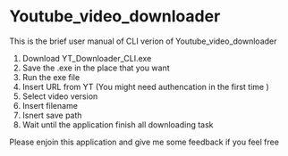 # Youtube_video_downloader
This is the brief user manual of CLI verion of Youtube_video_downloader

1) Download YT_Downloader_CLI.exe
2) Save the .exe in the place that you want
3) Run the exe file
4) Insert URL from YT (You might need authencation in the first time )
5) Select video version
6) Insert filename
7) Isnert save path 
8) Wait until the application finish all downloading task

Please enjoin this application and give me some feedback if you feel free

